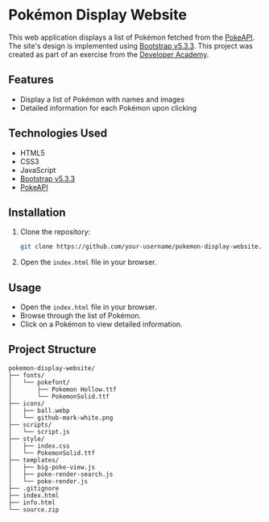 # Pokémon Display Website

This web application displays a list of Pokémon fetched from the [PokeAPI](https://pokeapi.co/). The site's design is implemented using [Bootstrap v5.3.3](https://getbootstrap.com/). This project was created as part of an exercise from the [Developer Academy](https://developerakademie.com/).

## Features

- Display a list of Pokémon with names and images
- Detailed information for each Pokémon upon clicking

## Technologies Used

- HTML5
- CSS3
- JavaScript
- [Bootstrap v5.3.3](https://getbootstrap.com/)
- [PokeAPI](https://pokeapi.co/)

## Installation

1. Clone the repository:
    ```bash
    git clone https://github.com/your-username/pokemon-display-website.git
    ```
2. Open the `index.html` file in your browser.

## Usage

- Open the `index.html` file in your browser.
- Browse through the list of Pokémon.
- Click on a Pokémon to view detailed information.

## Project Structure

```plaintext
pokemon-display-website/
├── fonts/
│   └── pokefont/
│       ├── Pokemon Hollow.ttf
│       └── PokemonSolid.ttf
├── icons/
│   ├── ball.webp
│   └── github-mark-white.png
├── scripts/
│   └── script.js
├── style/
│   ├── index.css
│   └── PokemonSolid.ttf
├── templates/
│   ├── big-poke-view.js
│   ├── poke-render-search.js
│   └── poke-render.js
├── .gitignore
├── index.html
├── info.html
└── source.zip
